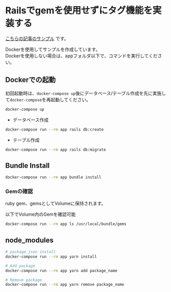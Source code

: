 # Railsでgemを使用せずにタグ機能を実装する

[こちらの記事のサンプル](https://toji.tech/rails%e3%81%a7gem%e3%82%92%e4%bd%bf%e7%94%a8%e3%81%9b%e3%81%9a%e3%81%ab%e3%82%bf%e3%82%b0%e6%a9%9f%e8%83%bd%e3%82%92%e5%ae%9f%e8%a3%85%e3%81%99%e3%82%8b/) です。

Dockerを使用してサンプルを作成しています。  
Dockerを使用しない場合は、appフォルダ以下で、コマンドを実行してください。

## Dockerでの起動
初回起動時は、`docker-compose up`後にデータベース/テーブル作成を先に実施して`docker-compose`を再起動してください。
```bash
docker-compose up
```

* データベース作成
```bash
docker-compose run --rm app rails db:create
```

* テーブル作成
```bash
docker-compose run --rm app rails db:migrate
```

## Bundle Install
```bash
docker-compose run --rm app bundle install
```

### Gemの確認
ruby gem、gemsとしてVolumeに保持されます。

以下でVolume内のGemを確認可能
```bash
docker-compose run --rm app ls /usr/local/bundle/gems
```

## node_modules
```bash
# package.json install
docker-compose run --rm app yarn install

# Add package
docker-compose run --rm app yarn add package_name

# Remove package
docker-compose run --rm app yarn remove package_name
```
